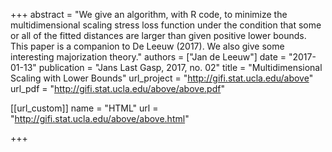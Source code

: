 +++
abstract = "We give an algorithm, with R code, to minimize the multidimensional scaling stress loss function under the condition that some or all of the fitted distances are larger than given positive lower bounds. This paper is a companion to De Leeuw (2017). We also give some interesting majorization theory."
authors = ["Jan de Leeuw"]
date = "2017-01-13"
publication = "Jans Last Gasp, 2017, no. 02"
title = "Multidimensional Scaling with Lower Bounds"
url_project = "http://gifi.stat.ucla.edu/above"
url_pdf = "http://gifi.stat.ucla.edu/above/above.pdf"

[[url_custom]]
name = "HTML"
url = "http://gifi.stat.ucla.edu/above/above.html"


+++

